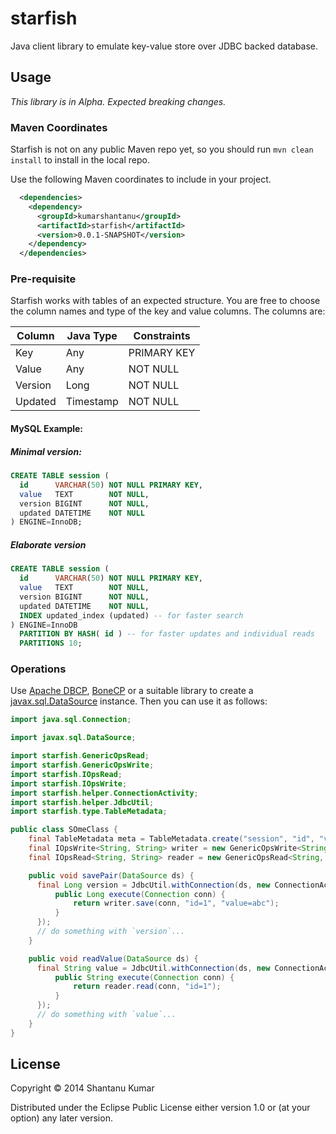 # starfish

Java client library to emulate key-value store over JDBC backed database.

## Usage

_This library is in Alpha. Expected breaking changes._

### Maven Coordinates

Starfish is not on any public Maven repo yet, so you should run `mvn clean install` to install in the local repo.

Use the following Maven coordinates to include in your project.

```xml
  <dependencies>
    <dependency>
      <groupId>kumarshantanu</groupId>
      <artifactId>starfish</artifactId>
      <version>0.0.1-SNAPSHOT</version>
    </dependency>
  </dependencies>

```

### Pre-requisite

Starfish works with tables of an expected structure. You are free to choose the column names and type of the key and
value columns. The columns are:

| Column  | Java Type | Constraints |
|---------|-----------|-------------|
| Key     |    Any    | PRIMARY KEY |
| Value   |    Any    | NOT NULL    |
| Version |    Long   | NOT NULL    |
| Updated | Timestamp | NOT NULL    |

#### MySQL Example:

##### Minimal version:

```sql
CREATE TABLE session (
  id      VARCHAR(50) NOT NULL PRIMARY KEY,
  value   TEXT        NOT NULL,
  version BIGINT      NOT NULL,
  updated DATETIME    NOT NULL
) ENGINE=InnoDB;
```

##### Elaborate version

```sql
CREATE TABLE session (
  id      VARCHAR(50) NOT NULL PRIMARY KEY,
  value   TEXT        NOT NULL,
  version BIGINT      NOT NULL,
  updated DATETIME    NOT NULL,
  INDEX updated_index (updated) -- for faster search
) ENGINE=InnoDB
  PARTITION BY HASH( id ) -- for faster updates and individual reads
  PARTITIONS 10;
```

### Operations

Use [Apache DBCP](http://commons.apache.org/proper/commons-dbcp/), [BoneCP](http://jolbox.com/) or a suitable library
to create a [javax.sql.DataSource](http://docs.oracle.com/javase/7/docs/api/javax/sql/DataSource.html) instance. Then
you can use it as follows:

```java
import java.sql.Connection;

import javax.sql.DataSource;

import starfish.GenericOpsRead;
import starfish.GenericOpsWrite;
import starfish.IOpsRead;
import starfish.IOpsWrite;
import starfish.helper.ConnectionActivity;
import starfish.helper.JdbcUtil;
import starfish.type.TableMetadata;

public class SOmeClass {
    final TableMetadata meta = TableMetadata.create("session", "id", "value", "version", "updated");
    final IOpsWrite<String, String> writer = new GenericOpsWrite<String, String>(meta);
    final IOpsRead<String, String> reader = new GenericOpsRead<String, String>(meta, String.class, String.class);

    public void savePair(DataSource ds) {
      final Long version = JdbcUtil.withConnection(ds, new ConnectionActivity<Long>() {
          public Long execute(Connection conn) {
              return writer.save(conn, "id=1", "value=abc");
          }
      });
      // do something with `version`...
    }

    public void readValue(DataSource ds) {
      final String value = JdbcUtil.withConnection(ds, new ConnectionActivity<String>() {
          public String execute(Connection conn) {
              return reader.read(conn, "id=1");
          }
      });
      // do something with `value`...
    }
}
```

## License

Copyright © 2014 Shantanu Kumar

Distributed under the Eclipse Public License either version 1.0 or (at
your option) any later version.

